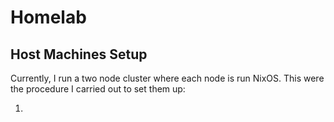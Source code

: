 # Homelab

## Host Machines Setup

Currently, I run a two node cluster where each node is run NixOS.
This were the procedure I carried out to set them up:

1. 
